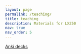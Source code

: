 ```yaml
---
layout: page
permalink: /teaching/
title: teaching
description: Materials for LX250
nav: true
nav_order: 5
---
```


[Anki decks](http://adityayedetore.com/lx250/)
